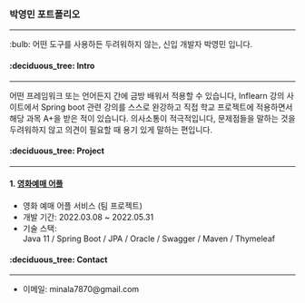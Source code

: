 <h3> 박영민 포트폴리오 </h3> 
<hr>
<p>
  :bulb: 어떤 도구를 사용하든 두려워하지 않는, 신입 개발자 박영민 입니다.
</p>
<h4>:deciduous_tree: Intro</h4>
<hr>
<p>
어떤 프레임워크 또는 언어든지 간에 금방 배워서 적용할 수 있습니다, Inflearn 강의 사이트에서 Spring boot 관련 강의를  스스로 완강하고 직접 학교 프로젝트에 적용하면서 해당 과목 A+을 받은 적이 있습니다.
의사소통이 적극적입니다, 문제점들을 말하는 것을 두려워하지 않고 의견이 필요할 때 용기 있게 말하는 편입니다.

  
</p>
<h4>:deciduous_tree: Project</h4>
<hr>
<h4>1. <a href="https://github.com/yeongmin7870/ys_Cinema_Server">영화예매 어플</a></h4>
<ul>
  <p>
    <li>영화 예매 어플 서비스 (팀 프로젝트)</li>
    <li>개발 기간: 2022.03.08 ~ 2022.05.31</li>
    <li>기술 스택:<br>
      Java 11 / Spring Boot / JPA / Oracle / Swagger / Maven / Thymeleaf</li>
  </p>
</ul>
<h4>:deciduous_tree: Contact</h4>
<hr>
<ul>
  <li>이메일: minala7870@gmail.com</li>
</ul>


